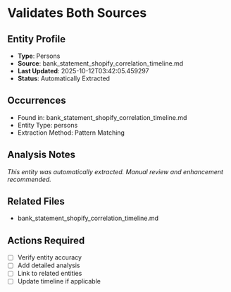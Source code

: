 # Validates Both Sources

## Entity Profile
- **Type**: Persons
- **Source**: bank_statement_shopify_correlation_timeline.md
- **Last Updated**: 2025-10-12T03:42:05.459297
- **Status**: Automatically Extracted

## Occurrences
- Found in: bank_statement_shopify_correlation_timeline.md
- Entity Type: persons
- Extraction Method: Pattern Matching

## Analysis Notes
*This entity was automatically extracted. Manual review and enhancement recommended.*

## Related Files
- bank_statement_shopify_correlation_timeline.md

## Actions Required
- [ ] Verify entity accuracy
- [ ] Add detailed analysis
- [ ] Link to related entities
- [ ] Update timeline if applicable

